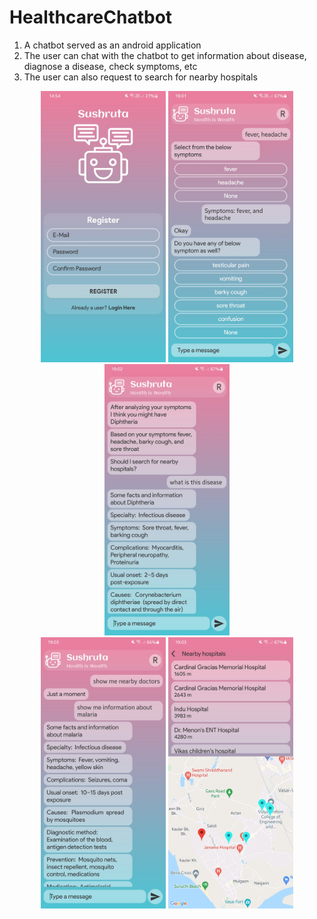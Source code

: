 # HealthcareChatbot
1. A chatbot served as an android application
2. The user can chat with the chatbot to get information about disease, diagnose a disease, check symptoms, etc
3. The user can also request to search for nearby hospitals

<p align="center">
  <img alt="SQL" width="200px" src="https://github.com/Rutvik-C/HealthcareChatbot/blob/master/images/Screenshot_20210928-145438_Sushruta.jpg"/>
  <img alt="SQL" width="200px" src="https://github.com/Rutvik-C/HealthcareChatbot/blob/master/images/Screenshot_20210905-190110_Sushruta.jpg"/>    
  <img alt="SQL" width="200px" src="https://github.com/Rutvik-C/HealthcareChatbot/blob/master/images/Screenshot_20210905-190220_Sushruta.jpg"/><br>
  <img alt="SQL" width="200px" src="https://github.com/Rutvik-C/HealthcareChatbot/blob/master/images/Screenshot_20210905-190335_Sushruta.jpg"/>
  <img alt="SQL" width="200px" src="https://github.com/Rutvik-C/HealthcareChatbot/blob/master/images/Screenshot_20210905-190303_Sushruta.jpg"/>
</p>
